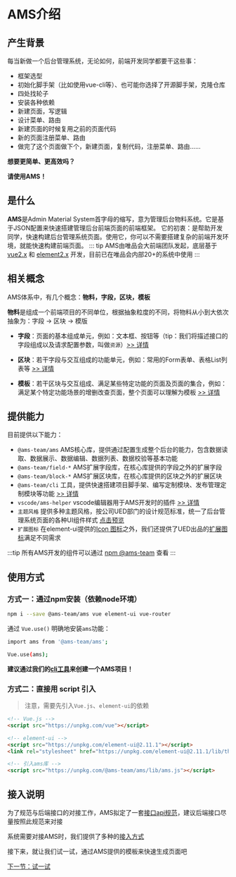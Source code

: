 # AMS介绍

## 产生背景

每当新做一个后台管理系统，无论如何，前端开发同学都要干这些事：

* 框架选型
* 初始化脚手架（比如使用vue-cli等）、也可能你选择了开源脚手架，克隆仓库
* 四处找轮子
* 安装各种依赖
* 新建页面，写逻辑
* 设计菜单、路由
* 新建页面的时候复用之前的页面代码
* 新的页面注册菜单、路由
* 做完了这个页面做下个，新建页面，复制代码，注册菜单、路由......
  
**想要更简单、更高效吗？**

**请使用AMS！**

## 是什么

**AMS**是Admin Material System首字母的缩写，意为管理后台物料系统。它是基于JSON配置来快速搭建管理后台前端页面的前端框架。
它的初衷：是帮助开发同学，快速构建后台管理系统页面。使用它，你可以不需要搭建复杂的前端开发环境，就能快速构建前端页面。
::: tip
AMS由唯品会大前端团队发起，底层基于 [vue2.x](https://cn.vuejs.org/v2/guide/) 和 [element2.x](https://element.eleme.cn/#/zh-CN) 开发，目前已在唯品会内部20+的系统中使用
:::

## 相关概念

AMS体系中，有几个概念：**物料，字段，区块，模板**

**物料**是组成一个前端项目的不同单位，根据抽象粒度的不同，将物料从小到大依次抽象为：字段 -> 区块 -> 模版

* **字段**：页面的基本组成单元，例如：文本框、按钮等（tip：我们将描述接口的字段组成以及请求配置参数，叫做`资源`）[>> 详情](/api/resource.html)
<!-- 红色的搜索按钮可以理解为字段； -->
* **区块**：若干字段与交互组成的功能单元，例如：常用的Form表单、表格List列表等 [>> 详情](/api/block.html)
<!-- 黄色的列表内容可以理解为区块； -->
* **模板**：若干区块与交互组成、满足某些特定功能的页面及页面的集合，例如：满足某个特定功能场景的增删改查页面，整个页面可以理解为模板 [>> 详情](/market/)

## 提供能力

目前提供以下能力：

* `@ams-team/ams` AMS核心库，提供通过配置生成整个后台的能力，包含数据读取、数据展示、数据编辑、数据列表、数据校验等基本功能
* `@ams-team/field-*` AMS扩展字段库，在核心库提供的字段之外的扩展字段
* `@ams-team/block-*` AMS扩展区块库，在核心库提供的区块之外的扩展区块
* `@ams-team/cli` 工具，提供快速搭建项目脚手架、编写定制模块、发布管理定制模块等功能 [>> 详情](/api/cli.html)
* `vscode/ams-helper` vscode编辑器用于AMS开发时的插件 [>> 详情](https://marketplace.visualstudio.com/items?itemName=wuzebin.ams-helper)
* `主题风格` 提供多种主题风格，按公司UED部门的设计规范标准，统一了后台管理系统页面的各种UI组件样式 [点击预览](https://vipshop.github.io/ams/example/index.html)
* `扩展图标` 在element-ui提供的[Icon 图标](https://element.eleme.cn/#/zh-CN/component/icon)之外，我们还提供了UED出品的[扩展图标](/api/icon.html)满足不同需求

:::tip
所有AMS开发的组件可以通过 [npm @ams-team](https://www.npmjs.com/search?q=%40ams-team) 查看
:::

## 使用方式

### 方式一：通过npm安装（依赖node环境）

```sh
npm i --save @ams-team/ams vue element-ui vue-router
```

通过 `Vue.use()` 明确地安装`ams`功能：

```sh
import ams from '@ams-team/ams';

Vue.use(ams);
```

**建议通过我们的[cli工具](/api/cli.html)来创建一个AMS项目！**

### 方式二：直接用 script 引入

> 注意，需要先引入`Vue.js`、`element-ui`的依赖


```html
<!-- Vue.js -->
<script src="https://unpkg.com/vue"></script>

<!-- element-ui -->
<script src="https://unpkg.com/element-ui@2.11.1"></script>
<link rel="stylesheet" href="https://unpkg.com/element-ui@2.11.1/lib/theme-chalk/index.css"/>

<!-- 引入ams库 -->
<script src="https://unpkg.com/@ams-team/ams/lib/ams.js"></script>
```

## 接入说明

为了规范与后端接口的对接工作，AMS拟定了一套[接口api规范](/api/api.html)，建议后端接口尽量按照此规范来对接

系统需要对接AMS时，我们提供了多种的[接入方式](/api/access.html#已有项目嵌入ams)

接下来，就让我们试一试，通过AMS提供的模板来快速生成页面吧

[下一节：试一试](/api/try.html)
